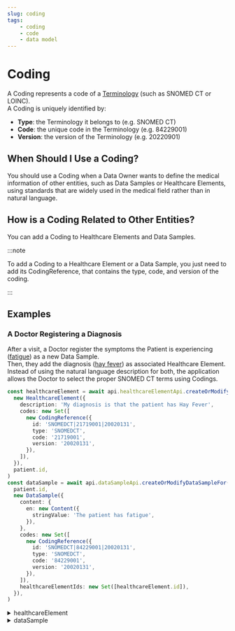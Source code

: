 ```yaml
---
slug: coding
tags:
    - coding
    - code
    - data model
---
```


# Coding

A Coding represents a code of a [Terminology](/sdks/glossary#terminologies) (such as SNOMED CT or LOINC).  
A Coding is uniquely identified by:
- **Type**: the Terminology it belongs to (e.g. SNOMED CT)
- **Code**: the unique code in the Terminology (e.g. 84229001)
- **Version**: the version of the Terminology (e.g. 20220901)

## When Should I Use a Coding?

You should use a Coding when a Data Owner wants to define the medical information of other entities, such as Data 
Samples or Healthcare Elements, using standards that are widely used in the medical field rather than in natural language.

## How is a Coding Related to Other Entities?

You can add a Coding to Healthcare Elements and Data Samples.

:::note

To add a Coding to a Healthcare Element or a Data Sample, you just need to add its CodingReference, that contains the 
type, code, and version of the coding.

:::

## Examples

### A Doctor Registering a Diagnosis

After a visit, a Doctor register the symptoms the Patient is experiencing ([fatigue](https://snomedbrowser.com/Codes/Details/84229001)) as a new Data Sample.  
Then, they add the diagnosis ([hay fever](https://snomedbrowser.com/Codes/Details/21719001)) as associated Healthcare Element.
Instead of using the natural language description for both, the application allows the Doctor to select the proper 
SNOMED CT terms using Codings.

<!-- file://code-samples/explanation/data-sample-w-coding/index.mts snippet:doctor can create DS and HE-->
```typescript
const healthcareElement = await api.healthcareElementApi.createOrModifyHealthcareElement(
  new HealthcareElement({
    description: 'My diagnosis is that the patient has Hay Fever',
    codes: new Set([
      new CodingReference({
        id: 'SNOMEDCT|21719001|20020131',
        type: 'SNOMEDCT',
        code: '21719001',
        version: '20020131',
      }),
    ]),
  }),
  patient.id,
)
const dataSample = await api.dataSampleApi.createOrModifyDataSampleFor(
  patient.id,
  new DataSample({
    content: {
      en: new Content({
        stringValue: 'The patient has fatigue',
      }),
    },
    codes: new Set([
      new CodingReference({
        id: 'SNOMEDCT|84229001|20020131',
        type: 'SNOMEDCT',
        code: '84229001',
        version: '20020131',
      }),
    ]),
    healthcareElementIds: new Set([healthcareElement.id]),
  }),
)
```
<!-- output://code-samples/explanation/data-sample-w-coding/healthcareElement.txt -->
<details>
<summary>healthcareElement</summary>

```json
{
  "id": "02a8bbb3-4fb2-4bf1-bb9b-dd2b7341220e",
  "rev": "1-89fd4b9e9d1dd31bf7e3a98ee31fbcf2",
  "created": 1688375635698,
  "modified": 1688375635698,
  "author": "6a541dfb-40d9-41f5-ba76-e3a5e277813f",
  "responsible": "e2b6e873-035b-4964-885b-5a90e99c43b4",
  "healthcareElementId": "02a8bbb3-4fb2-4bf1-bb9b-dd2b7341220e",
  "valueDate": 20230703111355,
  "openingDate": 20230703111355,
  "description": "My diagnosis is that the patient has Hay Fever",
  "identifiers": [],
  "codes": {},
  "labels": {},
  "systemMetaData": {
    "secretForeignKeys": [
      "41b78e71-f3fe-4a00-8540-ab2e845144dc"
    ],
    "cryptedForeignKeys": {
      "e2b6e873-035b-4964-885b-5a90e99c43b4": {}
    },
    "delegations": {
      "e2b6e873-035b-4964-885b-5a90e99c43b4": {}
    },
    "encryptionKeys": {
      "e2b6e873-035b-4964-885b-5a90e99c43b4": {}
    },
    "encryptedSelf": "Mh5yNY9GRIHGQv7ew3UZ1jVUvsPQXTvxm6c1IupUcbQdYhEJBmWB0asJSvX8cGJfeiDDUieZbesTr+w4A5yioLS4SyIiK5vB5J40tQI7vbI="
  }
}
```
</details>

<!-- output://code-samples/explanation/data-sample-w-coding/dataSample.txt -->
<details>
<summary>dataSample</summary>

```json
{
  "id": "9b913c03-811e-495a-a272-5620c052ff14",
  "qualifiedLinks": {},
  "batchId": "34420ec9-efaf-4630-9e47-939c9317ff07",
  "index": 0,
  "valueDate": 20230703111355,
  "openingDate": 20230703111355,
  "created": 1688375635734,
  "modified": 1688375635734,
  "author": "6a541dfb-40d9-41f5-ba76-e3a5e277813f",
  "responsible": "e2b6e873-035b-4964-885b-5a90e99c43b4",
  "identifiers": [],
  "healthcareElementIds": {},
  "canvasesIds": {},
  "content": {
    "en": {
      "stringValue": "The patient has fatigue",
      "compoundValue": [],
      "ratio": [],
      "range": []
    }
  },
  "codes": {},
  "labels": {},
  "systemMetaData": {
    "encryptedSelf": "o0620wKMungmxKrwxEQtn621iHecRqxFNHrAerz1MNK+T0vTkhm7bn9v4z79W4DMg9QuyNix/KF8SJawg4do8Uy+t2YPcoT8F4cq1Xh+rLXqLg+AfWN2f0nm6mFOR8jdMZsGmCDN4hTFw+epllhRirFHJtxxKZdatHSrI4aEJVs=",
    "secretForeignKeys": [
      "41b78e71-f3fe-4a00-8540-ab2e845144dc"
    ],
    "cryptedForeignKeys": {
      "e2b6e873-035b-4964-885b-5a90e99c43b4": {}
    },
    "delegations": {
      "e2b6e873-035b-4964-885b-5a90e99c43b4": {}
    },
    "encryptionKeys": {
      "e2b6e873-035b-4964-885b-5a90e99c43b4": {}
    },
    "publicKeysForOaepWithSha256": {}
  }
}
```
</details>
